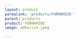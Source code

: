```yaml
---
layout: product
parmalink: 'products/FORMAMIDE'
parent: products
product: FORMAMIDE 
image: adhesive.jpeg

---
```

